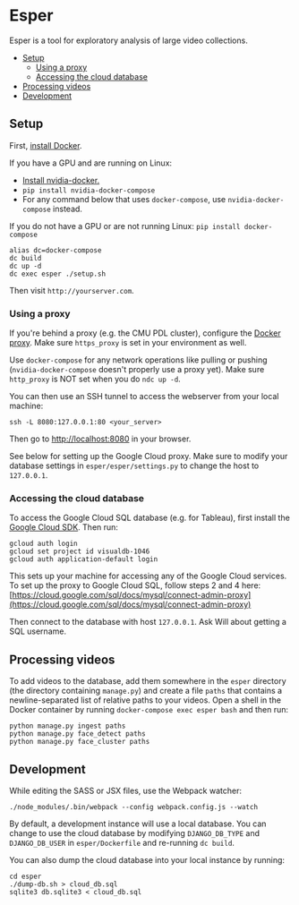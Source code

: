 # Esper

Esper is a tool for exploratory analysis of large video collections.

* [Setup](https://github.com/scanner-research/esper#setup)
  * [Using a proxy](https://github.com/scanner-research/esper#using-a-proxy)
  * [Accessing the cloud database](https://github.com/scanner-research/esper#accessing-the-cloud-database)
* [Processing videos](https://github.com/scanner-research/esper#processing-videos)
* [Development](https://github.com/scanner-research/esper#development)

## Setup
First, [install Docker](https://docs.docker.com/engine/installation/#supported-platforms).

If you have a GPU and are running on Linux:
* [Install nvidia-docker.](https://github.com/NVIDIA/nvidia-docker#quick-start)
* `pip install nvidia-docker-compose`
* For any command below that uses `docker-compose`, use `nvidia-docker-compose` instead.

If you do not have a GPU or are not running Linux: `pip install docker-compose`

```
alias dc=docker-compose
dc build
dc up -d
dc exec esper ./setup.sh
```

Then visit `http://yourserver.com`.

### Using a proxy

If you're behind a proxy (e.g. the CMU PDL cluster), configure the [Docker proxy](https://docs.docker.com/engine/admin/systemd/#http-proxy). Make sure `https_proxy` is set in your environment as well.

Use `docker-compose` for any network operations like pulling or pushing (`nvidia-docker-compose` doesn't properly use a proxy yet). Make sure `http_proxy` is NOT set when you do `ndc up -d`.

You can then use an SSH tunnel to access the webserver from your local machine:
```
ssh -L 8080:127.0.0.1:80 <your_server>
```

Then go to [http://localhost:8080](http://localhost:8080) in your browser.

See below for setting up the Google Cloud proxy. Make sure to modify your database settings in `esper/esper/settings.py` to change the host to `127.0.0.1`.

### Accessing the cloud database
To access the Google Cloud SQL database (e.g. for Tableau), first install the [Google Cloud SDK](https://cloud.google.com/sdk/downloads). Then run:

```
gcloud auth login
gcloud set project id visualdb-1046
gcloud auth application-default login
```

This sets up your machine for accessing any of the Google Cloud services. To set up the proxy to Google Cloud SQL, follow steps 2 and 4 here: [https://cloud.google.com/sql/docs/mysql/connect-admin-proxy](https://cloud.google.com/sql/docs/mysql/connect-admin-proxy)

Then connect to the database with host `127.0.0.1`. Ask Will about getting a SQL username.

## Processing videos

To add videos to the database, add them somewhere in the `esper` directory (the directory containing `manage.py`) and create a file `paths` that contains a newline-separated list of relative paths to your videos. Open a shell in the Docker container by running `docker-compose exec esper bash` and then run:

```
python manage.py ingest paths
python manage.py face_detect paths
python manage.py face_cluster paths
```

## Development
While editing the SASS or JSX files, use the Webpack watcher:
```
./node_modules/.bin/webpack --config webpack.config.js --watch
```

By default, a development instance will use a local database. You can change to use the cloud database by modifying `DJANGO_DB_TYPE` and `DJANGO_DB_USER` in `esper/Dockerfile` and re-running `dc build`.

You can also dump the cloud database into your local instance by running:

```
cd esper
./dump-db.sh > cloud_db.sql
sqlite3 db.sqlite3 < cloud_db.sql
```
